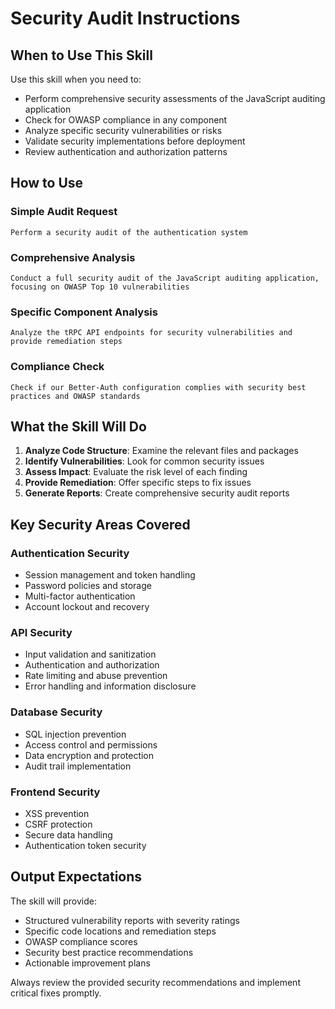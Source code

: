 # Security Audit Instructions

## When to Use This Skill

Use this skill when you need to:
- Perform comprehensive security assessments of the JavaScript auditing application
- Check for OWASP compliance in any component
- Analyze specific security vulnerabilities or risks
- Validate security implementations before deployment
- Review authentication and authorization patterns

## How to Use

### Simple Audit Request
```
Perform a security audit of the authentication system
```

### Comprehensive Analysis
```
Conduct a full security audit of the JavaScript auditing application, focusing on OWASP Top 10 vulnerabilities
```

### Specific Component Analysis
```
Analyze the tRPC API endpoints for security vulnerabilities and provide remediation steps
```

### Compliance Check
```
Check if our Better-Auth configuration complies with security best practices and OWASP standards
```

## What the Skill Will Do

1. **Analyze Code Structure**: Examine the relevant files and packages
2. **Identify Vulnerabilities**: Look for common security issues
3. **Assess Impact**: Evaluate the risk level of each finding
4. **Provide Remediation**: Offer specific steps to fix issues
5. **Generate Reports**: Create comprehensive security audit reports

## Key Security Areas Covered

### Authentication Security
- Session management and token handling
- Password policies and storage
- Multi-factor authentication
- Account lockout and recovery

### API Security
- Input validation and sanitization
- Authentication and authorization
- Rate limiting and abuse prevention
- Error handling and information disclosure

### Database Security
- SQL injection prevention
- Access control and permissions
- Data encryption and protection
- Audit trail implementation

### Frontend Security
- XSS prevention
- CSRF protection
- Secure data handling
- Authentication token security

## Output Expectations

The skill will provide:
- Structured vulnerability reports with severity ratings
- Specific code locations and remediation steps
- OWASP compliance scores
- Security best practice recommendations
- Actionable improvement plans

Always review the provided security recommendations and implement critical fixes promptly.